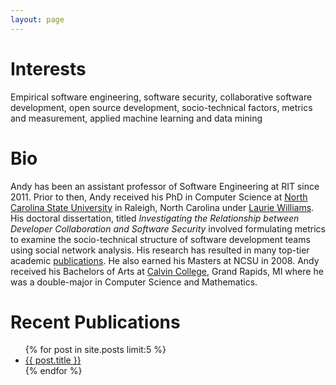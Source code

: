 ```yaml
---
layout: page
---
```

# Interests

Empirical software engineering,
software security,
collaborative software development,
open source development,
socio-technical factors,
metrics and measurement,
applied machine learning and data mining

# Bio
Andy has been an assistant professor of Software Engineering at RIT since 2011. Prior to then, Andy received his PhD in Computer Science at <a href="http://csc.ncsu.edu">North Carolina State University</a> in Raleigh, North Carolina under <a href="http://collaboration.csc.ncsu.edu/laurie">Laurie Williams</a>. His doctoral dissertation, titled <em>Investigating the Relationship between Developer Collaboration and Software Security</em> involved formulating metrics to examine the socio-technical structure of software development teams using social network analysis. His research has resulted in many top-tier academic <a href="publications.php">publications</a>. He also earned his Masters at NCSU in 2008. Andy received his Bachelors of Arts at <a href="http://cs.calvin.edu/">Calvin College</a>, Grand Rapids, MI where he was a double-major in Computer Science and Mathematics.



# Recent Publications
<ul>
  {% for post in site.posts limit:5 %}
    <li><a href="{{ site.baseurl}}{{ post.url }}">{{ post.title }}</a></li>
  {% endfor %}
</ul>


